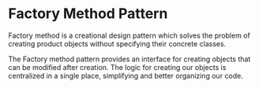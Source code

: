 # Factory Method Pattern

Factory method is a creational design pattern which solves
the problem of creating product objects without specifying their concrete classes.

The Factory method pattern provides an interface for creating objects that can be modified after creation.
The logic for creating our objects is centralized in a single place, simplifying and better organizing our code.
